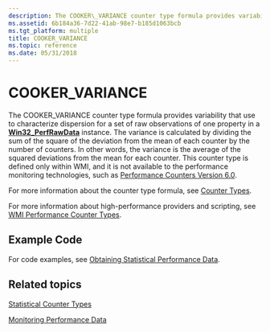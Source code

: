 ```yaml
---
description: The COOKER\_VARIANCE counter type formula provides variability that use to characterize dispersion for a set of raw observations of one property in a Win32\_PerfRawData instance.
ms.assetid: 6b184a36-7d22-41ab-98e7-b185d1063bcb
ms.tgt_platform: multiple
title: COOKER_VARIANCE
ms.topic: reference
ms.date: 05/31/2018
---
```


# COOKER\_VARIANCE

The COOKER\_VARIANCE counter type formula provides variability that use to characterize dispersion for a set of raw observations of one property in a [**Win32\_PerfRawData**](/windows/desktop/CIMWin32Prov/win32-perfrawdata) instance. The variance is calculated by dividing the sum of the square of the deviation from the mean of each counter by the number of counters. In other words, the variance is the average of the squared deviations from the mean for each counter. This counter type is defined only within WMI, and it is not available to the performance monitoring technologies, such as [Performance Counters Version 6.0](/windows/desktop/PerfCtrs/performance-counters-portal).

For more information about the counter type formula, see [Counter Types](/previous-versions/windows/it-pro/windows-server-2003/cc785636(v=ws.10)).

For more information about high-performance providers and scripting, see [WMI Performance Counter Types](wmi-performance-counter-types.md).

## Example Code

For code examples, see [Obtaining Statistical Performance Data](obtaining-statistical-performance-data.md).

## Related topics

<dl> <dt>

[Statistical Counter Types](statistical-counter-types.md)
</dt> <dt>

[Monitoring Performance Data](monitoring-performance-data.md)
</dt> </dl>

 

 

